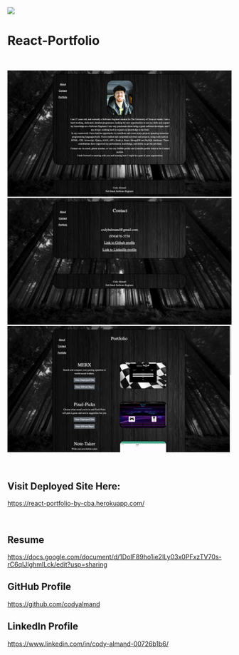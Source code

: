 ![](https://img.shields.io/badge/created%20by-CodyAlmand-red)

# React-Portfolio

<br>

![](https://github.com/codyalmand/React-Portfolio/blob/master/src/images/aboutpage.png)
![](https://github.com/codyalmand/React-Portfolio/blob/master/src/images/contactpage.png)
![](https://github.com/codyalmand/React-Portfolio/blob/master/src/images/portfoliopage.png)

<br>

## Visit Deployed Site Here:
 https://react-portfolio-by-cba.herokuapp.com/

<br>

## Resume
https://docs.google.com/document/d/1DoIF89ho1ie2ILy03x0PFxzTV70s-rC6qIJIghmILck/edit?usp=sharing

## GitHub Profile
https://github.com/codyalmand

## LinkedIn Profile
 https://www.linkedin.com/in/cody-almand-00726b1b6/

<br>

